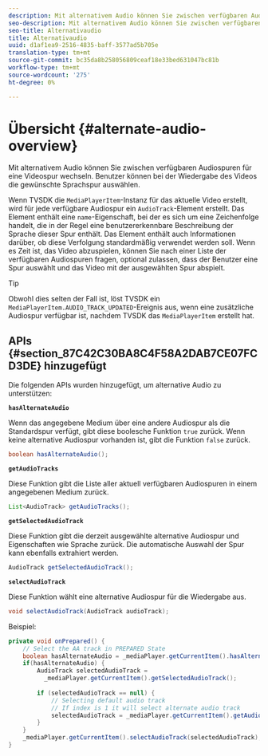 ```yaml
---
description: Mit alternativem Audio können Sie zwischen verfügbaren Audiospuren für eine Videospur wechseln. Benutzer können bei der Wiedergabe des Videos die gewünschte Sprachspur auswählen.
seo-description: Mit alternativem Audio können Sie zwischen verfügbaren Audiospuren für eine Videospur wechseln. Benutzer können bei der Wiedergabe des Videos die gewünschte Sprachspur auswählen.
seo-title: Alternativaudio
title: Alternativaudio
uuid: d1af1ea9-2516-4835-baff-3577ad5b705e
translation-type: tm+mt
source-git-commit: bc35da8b258056809ceaf18e33bed631047bc81b
workflow-type: tm+mt
source-wordcount: '275'
ht-degree: 0%

---
```



# Übersicht {#alternate-audio-overview}

Mit alternativem Audio können Sie zwischen verfügbaren Audiospuren für eine Videospur wechseln. Benutzer können bei der Wiedergabe des Videos die gewünschte Sprachspur auswählen.

<!--<a id="section_E4F9DC28A2944BD08B4190A7F98A8365"></a>-->

Wenn TVSDK die `MediaPlayerItem`-Instanz für das aktuelle Video erstellt, wird für jede verfügbare Audiospur ein `AudioTrack`-Element erstellt. Das Element enthält eine `name`-Eigenschaft, bei der es sich um eine Zeichenfolge handelt, die in der Regel eine benutzererkennbare Beschreibung der Sprache dieser Spur enthält. Das Element enthält auch Informationen darüber, ob diese Verfolgung standardmäßig verwendet werden soll. Wenn es Zeit ist, das Video abzuspielen, können Sie nach einer Liste der verfügbaren Audiospuren fragen, optional zulassen, dass der Benutzer eine Spur auswählt und das Video mit der ausgewählten Spur abspielt.

>[!TIP]
>
>Obwohl dies selten der Fall ist, löst TVSDK ein `MediaPlayerItem.AUDIO_TRACK_UPDATED`-Ereignis aus, wenn eine zusätzliche Audiospur verfügbar ist, nachdem TVSDK das `MediaPlayerItem` erstellt hat.

## APIs {#section_87C42C30BA8C4F58A2DAB7CE07FCD3DE} hinzugefügt

Die folgenden APIs wurden hinzugefügt, um alternative Audio zu unterstützen:

**`hasAlternateAudio`**

Wenn das angegebene Medium über eine andere Audiospur als die Standardspur verfügt, gibt diese boolesche Funktion `true` zurück. Wenn keine alternative Audiospur vorhanden ist, gibt die Funktion `false` zurück.

```java
boolean hasAlternateAudio();
```

**`getAudioTracks`**

Diese Funktion gibt die Liste aller aktuell verfügbaren Audiospuren in einem angegebenen Medium zurück.

```java
List<AudioTrack> getAudioTracks();
```

**`getSelectedAudioTrack`**

Diese Funktion gibt die derzeit ausgewählte alternative Audiospur und Eigenschaften wie Sprache zurück. Die automatische Auswahl der Spur kann ebenfalls extrahiert werden.

```java
AudioTrack getSelectedAudioTrack();
```

**`selectAudioTrack`**

Diese Funktion wählt eine alternative Audiospur für die Wiedergabe aus.

```java
void selectAudioTrack(AudioTrack audioTrack);
```

Beispiel:

```java
private void onPrepared() { 
    // Select the AA track in PREPARED State 
    boolean hasAlternateAudio = _mediaPlayer.getCurrentItem().hasAlternateAudio(); 
    if(hasAlternateAudio) { 
        AudioTrack selectedAudioTrack =  
          _mediaPlayer.getCurrentItem().getSelectedAudioTrack(); 
 
        if (selectedAudioTrack == null) {  
            // Selecting default audio track  
            // If index is 1 it will select alternate audio track  
            selectedAudioTrack = _mediaPlayer.getCurrentItem().getAudioTracks().get(0);  
        } 
    } 
    _mediaPlayer.getCurrentItem().selectAudioTrack(selectedAudioTrack); 
} 
```

